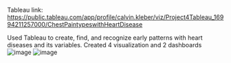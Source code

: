 Tableau link: 
https://public.tableau.com/app/profile/calvin.kleber/viz/Project4Tableau_16994211257000/ChestPaintypeswithHeartDisease

Used Tableau to create, find, and recognize early patterns with heart diseases and its variables. 
Created 4 visualization and 2 dashboards
![image](https://github.com/PratikDeshmane07/project4/assets/133713625/8f380e7a-1c15-48e5-8fda-33e6db5d43a2)
![image](https://github.com/PratikDeshmane07/project4/assets/133713625/209cb8b3-631b-4c53-ba64-8402aac6e293)
